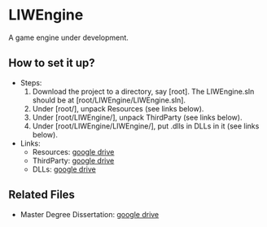 # LIWEngine
A game engine under development.

## How to set it up? 
* Steps: 
  1. Download the project to a directory, say [root]. The LIWEngine.sln should be at [root/LIWEngine/LIWEngine.sln]. 
  2. Under [root/], unpack Resources (see links below). 
  3. Under [root/LIWEngine/], unpack ThirdParty (see links below).
  4. Under [root/LIWEngine/LIWEngine/], put .dlls in DLLs in it (see links below).
* Links: 
  * Resources: [google drive](https://drive.google.com/file/d/11moned_vctINnWX1B2wLzzBvd57Cm1cW/view?usp=drive_link)
  * ThirdParty: [google drive](https://drive.google.com/file/d/15TYDtct6IGx9j7tbRBrsPkNoZHL8bmt7/view?usp=drive_link)
  * DLLs: [google drive](https://drive.google.com/file/d/15TDuEYHbBwnVvCoT68KMG31OOIbBC46G/view?usp=drive_link)

## Related Files
* Master Degree Dissertation: [google drive](https://drive.google.com/file/d/1_yYHvLZIOvXGeS_lbaxOkNWDixOFzg9g/view?usp=sharing)

